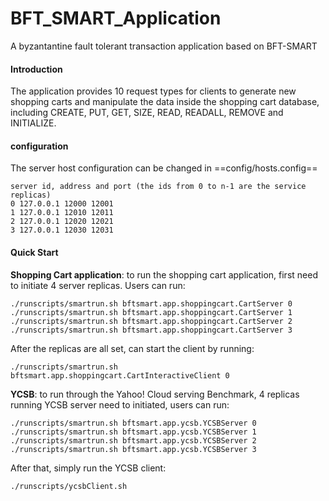 # BFT_SMART_Application
A byzantantine fault tolerant transaction application based on BFT-SMART
#### Introduction
The application provides 10 request types for clients to generate new shopping carts and manipulate the data inside the shopping cart database, including CREATE, PUT, GET, SIZE, READ, READALL, REMOVE and INITIALIZE.


#### configuration
The server host configuration can be changed in ==config/hosts.config==
```
server id, address and port (the ids from 0 to n-1 are the service replicas) 
0 127.0.0.1 12000 12001
1 127.0.0.1 12010 12011
2 127.0.0.1 12020 12021
3 127.0.0.1 12030 12031
```

#### Quick Start
**Shopping Cart application**: to run the shopping cart application, first need to initiate 4 server replicas. Users can run:
```
./runscripts/smartrun.sh bftsmart.app.shoppingcart.CartServer 0
./runscripts/smartrun.sh bftsmart.app.shoppingcart.CartServer 1
./runscripts/smartrun.sh bftsmart.app.shoppingcart.CartServer 2
./runscripts/smartrun.sh bftsmart.app.shoppingcart.CartServer 3
```

After the replicas are all set, can start the client by running: 
```
./runscripts/smartrun.sh bftsmart.app.shoppingcart.CartInteractiveClient 0
```

**YCSB**: to run through the Yahoo! Cloud serving Benchmark, 4 replicas running YCSB server need to initiated, users can run:

```
./runscripts/smartrun.sh bftsmart.app.ycsb.YCSBServer 0
./runscripts/smartrun.sh bftsmart.app.ycsb.YCSBServer 1
./runscripts/smartrun.sh bftsmart.app.ycsb.YCSBServer 2
./runscripts/smartrun.sh bftsmart.app.ycsb.YCSBServer 3
```

After that, simply run the YCSB client:
```
./runscripts/ycsbClient.sh 
```